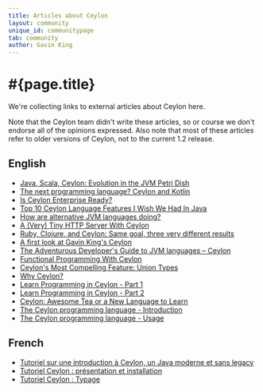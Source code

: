 ```yaml
---
title: Articles about Ceylon
layout: community
unique_id: communitypage
tab: community
author: Gavin King
---
```

# #{page.title}

We're collecting links to external articles about Ceylon here.

Note that the Ceylon team didn't write these articles, so or
course we don't endorse all of the opinions expressed. Also 
note that most of these articles refer to older versions of
Ceylon, not to the current 1.2 release.

## English

- [Java, Scala, Ceylon: Evolution in the JVM Petri Dish](http://www.dzone.com/articles/java-scala-ceylon-evolution)
- [The next programming language? Ceylon and Kotlin](http://tryge.com/2013/12/13/ceylon-and-kotlin/)
- [Is Ceylon Enterprise Ready?](http://java.dzone.com/articles/ceylon-enterprise-ready)
- [Top 10 Ceylon Language Features I Wish We Had In Java](http://blog.jooq.org/2013/12/03/top-10-ceylon-language-features-i-wish-we-had-in-java/)
- [How are alternative JVM languages doing?](http://petescode.blog.com/2015/11/22/how-are-alternative-jvm-languages-doing/)
- [A (Very) Tiny HTTP Server With Ceylon](https://medium.com/@eldermael/a-very-tiny-http-server-with-ceylon-b7c6f56c0a16)
- [Ruby, Clojure, and Ceylon: Same goal, three very different results](http://www.infoworld.com/article/2615818/development-environments/ruby--clojure--and-ceylon--same-goal--three-very-different-results.html)
- [A first look at Gavin King's Ceylon](http://www.infoworld.com/article/2614466/application-development/a-first-look-at-gavin-king-s-ceylon.html)
- [The Adventurous Developer's Guide to JVM languages – Ceylon](http://zeroturnaround.com/rebellabs/the-adventurous-developers-guide-to-jvm-languages-ceylon/)
- [Functional Programming With Ceylon](http://ldegruchy.blogspot.com.es/2015/01/functional-programming-with-ceylon.html)
- [Ceylon's Most Compelling Feature: Union Types](http://ldegruchy.blogspot.com.es/2014/11/ceylons-most-compelling-feature-union.html)
- [Why Ceylon?](http://ldegruchy.blogspot.com.es/2014/07/why-ceylon.html)
- [Learn Programming in Ceylon - Part 1](http://renatoathaydes.github.io/Learn-Programming-In-Ceylon-Part-1/)
- [Learn Programming in Ceylon - Part 2](http://renatoathaydes.github.io/Learn-Programming-In-Ceylon-Part-2/)
- [Ceylon: Awesome Tea or a New Language to Learn](https://blog.openshift.com/ceylon-awesome-tea-or-a-new-language-to-learn/)
- [The Ceylon programming language - Introduction](http://taiar.github.io/log/2015/10/09/ceylon-programming-language.html)
- [The Ceylon programming language - Usage](http://taiar.github.io/log/2015/10/23/ceylon-programming-language-usage.html)

## French

- [Tutoriel sur une introduction à Ceylon, un Java moderne et sans legacy](http://arolla.developpez.com/tutoriels/ceylon/introduction/)
- [Tutoriel Ceylon : présentation et installation](http://lmauzaize.developpez.com/tutoriels/ceylon/presentation/)
- [Tutoriel Ceylon : Typage](http://lmauzaize.developpez.com/tutoriels/ceylon/typage/)
